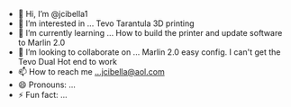 - 👋 Hi, I’m @jcibella1
- 👀 I’m interested in ... Tevo Tarantula 3D printing
- 🌱 I’m currently learning ... How to build the printer and update software to Marlin 2.0
- 💞️ I’m looking to collaborate on ... Marlin 2.0 easy config. I can't get the Tevo Dual Hot end to work
- 📫 How to reach me ...jcibella@aol.com
- 😄 Pronouns: ...
- ⚡ Fun fact: ...

<!---
jcibella1/jcibella1 is a ✨ special ✨ repository because its `README.md` (this file) appears on your GitHub profile.
You can click the Preview link to take a look at your changes.
--->
